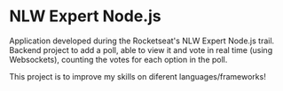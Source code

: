 <h1>NLW Expert Node.js</h1>

Application developed during the Rocketseat's NLW Expert Node.js trail.
Backend project to add a poll, able to view it and vote in real time (using Websockets), counting the votes for each option in the poll.

This project is to improve my skills on diferent languages/frameworks!
